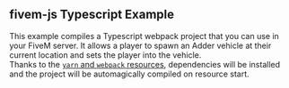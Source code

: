 ## fivem-js Typescript Example

This example compiles a Typescript webpack project that you can use in your FiveM server. It allows a player to spawn an Adder vehicle at their current location and sets the player into the vehicle.  
Thanks to the [`yarn` and `webpack` resources](https://github.com/citizenfx/cfx-server-data/tree/master/resources/%5Bsystem%5D/%5Bbuilders%5D), dependencies will be installed and the project will be automagically compiled on resource start.
